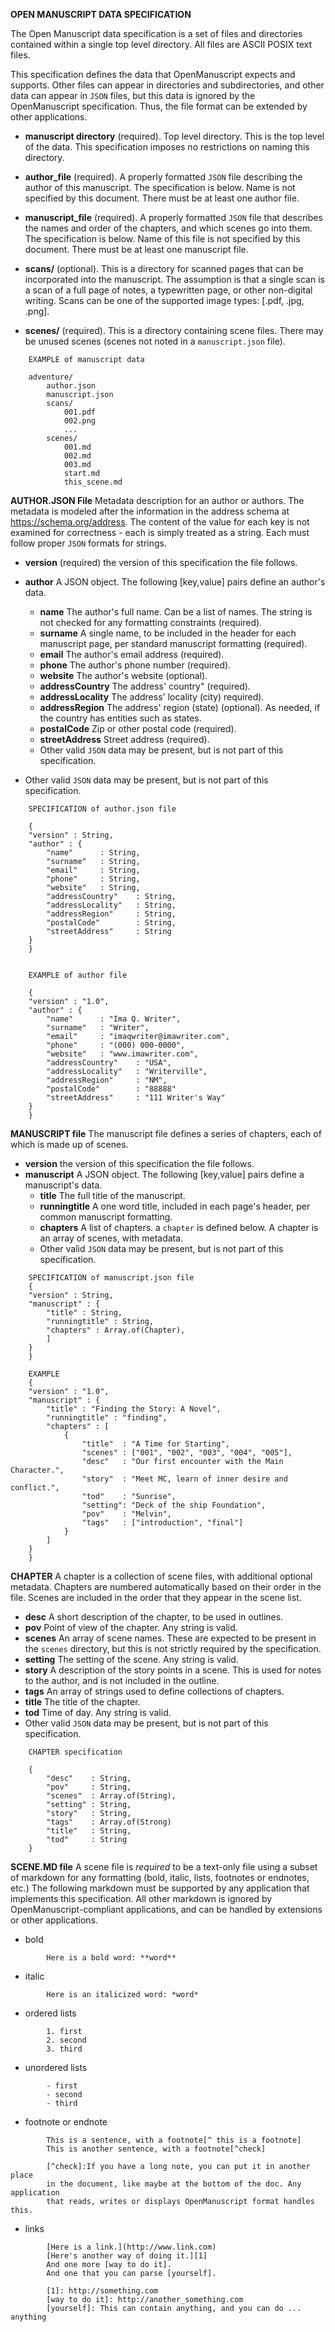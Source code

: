 **OPEN MANUSCRIPT DATA SPECIFICATION**

The Open Manuscript data specification is a set of files and directories
contained within a single top level directory. All files are ASCII POSIX text
files. 

This specification defines the data that OpenManuscript expects and supports.
Other files can appear in directories and subdirectories, and other data can
appear in `JSON` files, but this data is ignored by the OpenManuscript
specification. Thus, the file format can be extended by other applications.

- **manuscript directory** (required). Top level directory. This is 
  the top level of the data. This specification imposes no restrictions on 
  naming this directory.

- **author_file** (required). A properly formatted `JSON` file describing the 
  author of this manuscript. The specification is below. Name is not specified
  by this document. There must be at least one author file.

- **manuscript_file** (required). A properly formatted `JSON` file that 
  describes the names and order of the chapters, and which scenes go into 
  them. The specification is below. Name of this file is not specified by this
  document. There must be at least one manuscript file.

- **scans/** (optional). This is a directory for scanned pages that can be 
  incorporated into the manuscript. The assumption is that a single scan is
  a scan of a full page of notes, a typewritten page, or other non-digital
  writing. Scans can be one of the supported image types: [.pdf, .jpg, .png].

- **scenes/** (required). This is a directory containing scene files. There may 
  be unused scenes (scenes not noted in a `manuscript.json` file).
  
```
    EXAMPLE of manuscript data

    adventure/
        author.json
        manuscript.json
        scans/
            001.pdf
            002.png
            ...
        scenes/
            001.md
            002.md
            003.md
            start.md
            this_scene.md

```

**AUTHOR.JSON File**
Metadata description for an author or authors. The metadata is modeled after the
information in the address schema at https://schema.org/address.
The content of the value for each key is not examined for correctness - each is simply treated as a string. Each must follow proper `JSON` formats for strings.

- **version** (required) the version of this specification the file follows. 

- **author** A JSON object. The following [key,value] pairs define an author's
  data.
    - **name** The author's full name. Can be a list of names. The string is not checked for any formatting constraints (required).
    - **surname** A single name, to be included in the header for each manuscript page, per standard manuscript formatting (required).
    - **email** The author's email address (required).
    - **phone** The author's phone number (required).
    - **website** The author's website (optional).
    - **addressCountry** The address' country" (required). 
    - **addressLocality** The address' locality (city) required).
    - **addressRegion** The address' region (state) (optional). As needed, if the country has entities such as states.
    - **postalCode** Zip or other postal code (required).
    - **streetAddress** Street address (required).
    - Other valid `JSON` data may be present, but is not part of this    specification. 

- Other valid `JSON` data may be present, but is not part of this    specification. 


```
    SPECIFICATION of author.json file

    {
    "version" : String, 
    "author" : {
        "name"      : String, 
        "surname"   : String,
        "email"     : String,
        "phone"     : String,
        "website"   : String,
        "addressCountry"    : String,
        "addressLocality"   : String,
        "addressRegion"     : String,
        "postalCode"        : String,
        "streetAddress"     : String
    }
    }


    EXAMPLE of author file

    {
    "version" : "1.0",
    "author" : {
        "name"      : "Ima Q. Writer",
        "surname"   : "Writer",
        "email"     : "imaqwriter@imawriter.com",
        "phone"     : "(000) 000-0000",
        "website"   : "www.imawriter.com",
        "addressCountry"    : "USA",
        "addressLocality"   : "Writerville",
        "addressRegion"     : "NM",
        "postalCode"        : "88888"
        "streetAddress"     : "111 Writer's Way"
    }
    }
```

**MANUSCRIPT file**
The manuscript file defines a series of chapters, each of which is made up of
scenes.

- **version** the version of this specification the file follows. 
- **manuscript** A JSON object. The following [key,value] pairs define
  a manuscript's data.
    - **title** The full title of the manuscript.
    - **runningtitle** A one word title, included in each page's header, per common manuscript formatting. 
    - **chapters** A list of chapters. a `chapter` is defined below. A chapter is an array of scenes, with metadata. 
    - Other valid `JSON` data may be present, but is not part of this    specification.

```
    SPECIFICATION of manuscript.json file
    {
    "version" : String, 
    "manuscript" : {
        "title" : String, 
        "runningtitle" : String, 
        "chapters" : Array.of(Chapter),
        ]
    }
    }

    EXAMPLE
    {
    "version" : "1.0",
    "manuscript" : {
        "title" : "Finding the Story: A Novel",
        "runningtitle" : "finding",
        "chapters" : [
            {
                "title"  : "A Time for Starting",
                "scenes" : ["001", "002", "003", "004", "005"],
                "desc"   : "Our first encounter with the Main Character.",
                "story"  : "Meet MC, learn of inner desire and conflict.",
                "tod"    : "Sunrise",
                "setting": "Deck of the ship Foundation",
                "pov"    : "Melvin",
                "tags"   : ["introduction", "final"]
            }
        ]
    }
    }
```


**CHAPTER** 
A chapter is a collection of scene files, with additional optional metadata.
Chapters are numbered automatically based on their order in the file.
Scenes are included in the order that they appear in the scene list.

- **desc**  A short description of the chapter, to be used in outlines.
- **pov**   Point of view of the chapter. Any string is valid.
- **scenes** An array of scene names. These are expected to be present in the
  `scenes` directory, but this is not strictly required by the specification. 
- **setting** The setting of the scene. Any string is valid.
- **story** A description of the story points in a scene. This is used for 
   notes to the author, and is not included in the outline.
- **tags** An array of strings used to define collections of chapters.
- **title** The title of the chapter.
- **tod** Time of day. Any string is valid.
- Other valid `JSON` data may be present, but is not part of this    
  specification.

```
    CHAPTER specification

    {
        "desc"    : String, 
        "pov"     : String, 
        "scenes"  : Array.of(String),
        "setting" : String, 
        "story"   : String, 
        "tags"    : Array.of(Strong) 
        "title"   : String, 
        "tod"     : String
    }
```
**SCENE.MD file**
A scene file is *required* to be a text-only file using a subset of
markdown for any formatting (bold, italic, lists, footnotes or endnotes,
etc.) The following markdown must be supported by any application that
implements this specification. All other markdown is ignored by
OpenManuscript-compliant applications, and can be handled by extensions or other
applications. 

- bold 

```
        Here is a bold word: **word** 
```
    
- italic 

```
        Here is an italicized word: *word* 
```

- ordered lists

```
        1. first
        2. second
        3. third
```

- unordered lists

```
        - first
        - second
        - third
```

- footnote or endnote 

```
        This is a sentence, with a footnote[^ this is a footnote]
        This is another sentence, with a footnote[^check]

        [^check]:If you have a long note, you can put it in another place
        in the document, like maybe at the bottom of the doc. Any application
        that reads, writes or displays OpenManuscript format handles this.
```

- links

```
        [Here is a link.](http://www.link.com)
        [Here's another way of doing it.][1]
        And one more [way to do it].
        And one that you can parse [yourself].

        [1]: http://something.com
        [way to do it]: http://another_something.com
        [yourself]: This can contain anything, and you can do ... anything 
```
